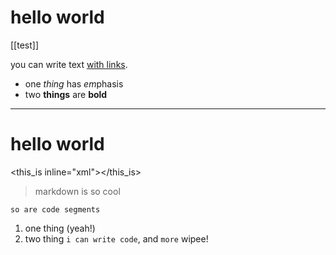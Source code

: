 # hello world

[[test]]

you can write text [with links](http://example.com).

* one _thing_ has *em*phasis
* two __things__ are **bold**

---

hello world
===========

<this_is inline="xml"></this_is>

> markdown is so cool

    so are code segments

1. one thing (yeah!)
2. two thing `i can write code`, and `more` wipee!
